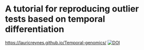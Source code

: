 # A tutorial for reproducing outlier tests based on temporal differentiation 
https://lauricreynes.github.io/Temporal-genomics/
<a href="https://zenodo.org/doi/10.5281/zenodo.10946281"><img src="https://zenodo.org/badge/658858332.svg" alt="DOI"></a>

